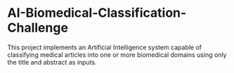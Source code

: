 # AI-Biomedical-Classification-Challenge
This project implements an Artificial Intelligence system capable of classifying medical articles into one or more biomedical domains using only the title and abstract as inputs.
